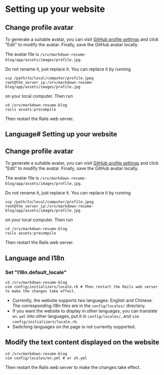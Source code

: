 # Setting up your website

## Change profile avatar

To generate a suitable avatar, you can visit [GitHub profile settings](https://github.com/settings/profile) and click "Edit" to modify the avatar. Finally, save the GitHub avatar locally.

The avatar file is `/srv/markdown-resume-blog/app/assets/images/profile.jpg`.

Do not rename it, just replace it. You can replace it by running

```shell
scp /path/to/local/computer/profile.jpeg root@the_server_ip:/srv/markdown-resume-blog/app/assets/images/profile.jpg
```

on your local computer. Then run

```shell
cd /srv/markdown-resume-blog
rails assets:precompile
```

Then restart the Rails web server.

## Language# Setting up your website

## Change profile avatar

To generate a suitable avatar, you can visit [GitHub profile settings](https://github.com/settings/profile) and click "Edit" to modify the avatar. Finally, save the GitHub avatar locally.

The avatar file is `/srv/markdown-resume-blog/app/assets/images/profile.jpg`.

Do not rename it, just replace it. You can replace it by running

```shell
scp /path/to/local/computer/profile.jpeg root@the_server_ip:/srv/markdown-resume-blog/app/assets/images/profile.jpg
```

on your local computer. Then run

```shell
cd /srv/markdown-resume-blog
rails assets:precompile
```

Then restart the Rails web server.

## Language and I18n

### Set "I18n.default_locale"

```shell
cd /srv/markdown-resume-blog
vim config/initializers/locale.rb # Then restart the Rails web server to make the changes take effect.
```

- Currently, the website supports two languages: English and Chinese. The corresponding i18n files are in the `config/locales/` directory.
- If you want the website to display in other languages, you can translate `en.yml` into other languages, put it in `config/locales/`, and `vim config/initializers/locale.rb`.
- Switching languages on the page is not currently supported.

## Modify the text content displayed on the website

```shell
cd /srv/markdown-resume-blog
vim config/locales/en.yml # or zh.yml
```

Then restart the Rails web server to make the changes take effect.
